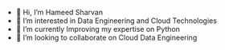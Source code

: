 - 👋 Hi, I’m Hameed Sharvan
- 👀 I’m interested in Data Engineering and Cloud Technologies
- 🌱 I’m currently Improving my expertise on Python 
- 💞️ I’m looking to collaborate on Cloud Data Engineering

<!---
sharvan029/sharvan029 is a ✨ special ✨ repository because its `README.md` (this file) appears on your GitHub profile.
You can click the Preview link to take a look at your changes.
--->
